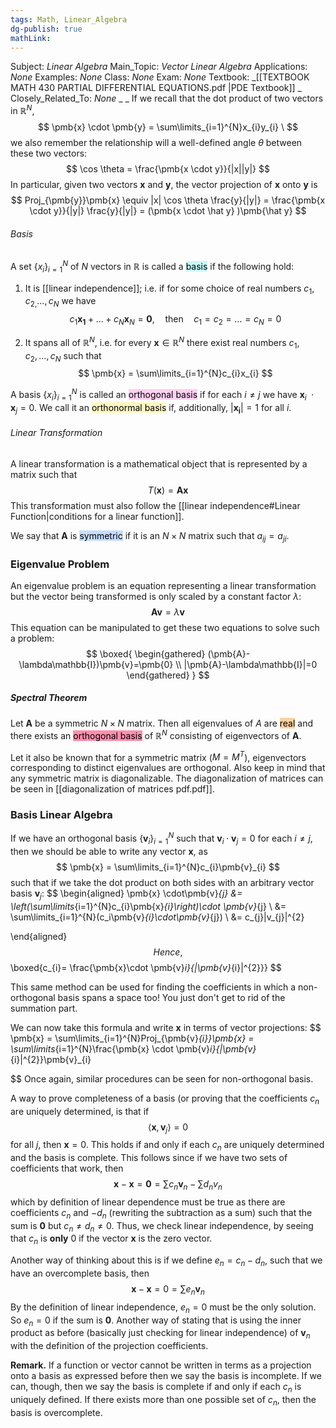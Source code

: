 ```yaml
---
tags: Math, Linear_Algebra
dg-publish: true
mathLink: 
---
```

Subject: _Linear Algebra_
Main\_Topic: _Vector Linear Algebra_
Applications: _None_
Examples: _None_
Class: _None_
Exam: _None_
Textbook: _[[TEXTBOOK MATH 430 PARTIAL DIFFERENTIAL EQUATIONS.pdf |PDE Textbook]] _
Closely\_Related\_To: _None_
_
_
If we recall that the dot product of two vectors in $\mathbb{R}^N$, 
$$
\pmb{x} \cdot \pmb{y} = \sum\limits_{i=1}^{N}x_{i}y_{i} \ 
$$
we also remember the relationship will a well-defined angle $\theta$ between these two vectors:
$$
\cos \theta = \frac{\pmb{x \cdot y}}{|x||y|}
$$
In particular, given two vectors $\pmb{x}$ and $\pmb{y}$, the vector projection of $\pmb{x}$ onto $\pmb{y}$ is 
$$
Proj_{\pmb{y}}\pmb{x} \equiv |x| \cos \theta \frac{y}{|y|} = \frac{\pmb{x \cdot y}}{|y|} \frac{y}{|y|} = (\pmb{x \cdot \hat y} )\pmb{\hat y}
$$
###### Basis
A set $\{x_{i}\}_{i=1}^N$ of $N$ vectors in $\mathbb{R}$ is called a <mark style="background: #ABF7F7A6;">basis</mark> if the following hold:
1. It is [[linear independence]]; i.e. if for some choice of real numbers $c_1,c_{2,}...,c_N$ we have
$$
c_{1}\pmb{x_{1}}+ \ldots+c_N\pmb{x}_{N}= \pmb{0}, \quad \text{then} \quad c_1=c_2=\ldots=c_N=0
$$

2. It spans all of $\mathbb{R}^N$, i.e. for every $\pmb{x} \in \mathbb{R}^N$ there exist real numbers $c_1,c_2,\ldots,c_N$ such that
$$
\pmb{x} = \sum\limits_{i=1}^{N}c_{i}x_{i}
$$

A basis $\{x_{i}\}_{i=1}^{N}$ is called an <mark style="background: #FFB8EBA6;">orthogonal basis</mark> if for each $i \neq j$ we have $\pmb{x}_{i}\ \cdot \pmb{x}_j=0$. We call it an <mark style="background: #FFF3A3A6;">orthonormal basis</mark> if, additionally, $|\pmb{x_i}|=1$ for all $i$.

###### Linear Transformation
A linear transformation is a mathematical object that is represented by a matrix such that 
$$
T(\pmb{x}) = \pmb{A}\pmb{x} 
$$
This transformation must also follow the [[linear independence#Linear Function|conditions for a linear function]].  

We say that $\pmb{A}$ is <mark style="background: #ADCCFFA6;">symmetric</mark> if it is an $N \times N$ matrix such that $a_{ij}=a_{ji}$.


### Eigenvalue Problem
An eigenvalue problem is an equation representing a linear transformation but the vector being transformed is only scaled by a constant factor $\lambda$: 
$$
\pmb{A v} = \lambda\pmb{v}
$$
This equation can be manipulated to get these two equations to solve such a problem:
$$
\boxed{
\begin{gathered}
 (\pmb{A}-\lambda\mathbb{I})\pmb{v}=\pmb{0} \\
 |\pmb{A}-\lambda\mathbb{I}|=0 
\end{gathered}
}
$$

##### Spectral Theorem 

Let $\pmb{A}$ be a symmetric $N \times N$ matrix. Then all eigenvalues of $A$ are <mark style="background: #FFB86CA6;">real</mark> and there exists an <mark style="background: #FF5582A6;">orthogonal basis</mark> of $\mathbb{R}^N$ consisting of eigenvectors of $\pmb{A}$. 

Let it also be known that for a symmetric matrix ($M=M^{T}$), eigenvectors corresponding to distinct eigenvalues are orthogonal. Also keep in mind that any symmetric matrix is diagonalizable. The diagonalization of matrices can be seen in [[diagonalization of matrices pdf.pdf]]. 


### Basis Linear Algebra
If we have an orthogonal basis $\{\pmb{v}_{i}\}_{i=1}^{N}$ such that $\pmb{v}_{i}\cdot \pmb{v}_{j}=0$ for each $i\neq j$, then we should be able to write any vector $\pmb{x}$, as 
$$
\pmb{x} = \sum\limits_{i=1}^{N}c_{i}\pmb{v}_{i}
$$
such that  if we take the dot product on both sides with an arbitrary vector basis $\pmb{v}_j$:
$$
\begin{aligned}
\pmb{x} \cdot\pmb{v}_{j} &= \left(\sum\limits_{i=1}^{N}c_{i}\pmb{x}_{i}\right)\cdot \pmb{v}_{j} \\
 &= \sum\limits_{i=1}^{N}(c_i\pmb{v}_{i}\cdot\pmb{v}_{j}) \\
 &= c_{j}|v_{j}|^{2}

\end{aligned}
$$
Hence, 
$$
\boxed{c_{i}= \frac{\pmb{x}\cdot \pmb{v}_i}{|\pmb{v}_{i}|^{2}}}
$$

This same method can be used for finding the coefficients in which a non-orthogonal basis spans a space too! You just don't get to rid of the summation part. 

We can now take this formula and write $\pmb{x}$ in terms of vector projections:
$$
\pmb{x} = \sum\limits_{i=1}^{N}Proj_{\pmb{v}_{i}}\pmb{x} = \sum\limits_{i=1}^{N}\frac{\pmb{x} \cdot \pmb{v}_i}{|\pmb{v}_{i}|^{2}}\pmb{v}_{i}

$$
Once again, similar procedures can be seen for non-orthogonal basis. 

A way to prove completeness of a basis (or proving that the coefficients $c_{n}$ are uniquely determined, is that if
$$
\left<\pmb{x}, \pmb{v}_{j} \right> = 0
$$
for all $j$, then $\pmb{x}=0$. This holds if and only if each $c_{n}$ are uniquely determined and the basis is complete.  This follows since if we have two sets of coefficients that work, then 
$$
\mathbf{x} - \mathbf{x} = \mathbf{0} =\sum\limits c_{n} \mathbf{v}_{n} - \sum\limits d_{n}v_{n}
$$
which by definition of linear dependence must be true as there are coefficients $c_{n}$ and $-d_{n}$ (rewriting the subtraction as a sum) such that the sum is $\mathbf{0}$ but $c_{n}\neq d_{n} \neq 0$. Thus, we check linear independence, by seeing that $c_{n}$ is **only** $0$ if the vector $\mathbf{x}$ is the zero vector. 

Another way of thinking about this is if we define $e_{n} = c_{n}-d_{n}$, such that we have an overcomplete basis, then 
$$
\mathbf{x} - \mathbf{x} = 0 = \sum\limits e_{n} \mathbf{v}_{n}
$$
By the definition of linear independence, $e_{n} = 0$ must be the only solution. So $e_{n}=0$ if the sum is $\mathbf{0}$. Another way of stating that is using the inner product as before (basically just checking for linear independence) of $\mathbf{v}_{n}$ with the definition of the projection coefficients. 

**Remark.**  If a function or vector cannot be written in terms as a projection onto a basis as expressed before then we say the basis is incomplete. If we can, though, then we say the basis is complete if and only if each $c_{n}$ is uniquely defined. If there exists more than one possible set of $c_{n}$, then the basis is overcomplete.








